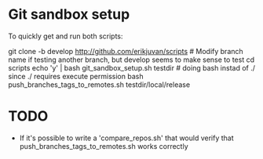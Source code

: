 # Git sandbox setup

To quickly get and run both scripts:

git clone -b develop http://github.com/erikjuvan/scripts # Modify branch name if testing another branch, but develop seems to make sense to test
cd scripts
echo 'y' | bash git_sandbox_setup.sh testdir # doing bash instad of ./ since ./ requires execute permission
bash push_branches_tags_to_remotes.sh testdir/local/release

# TODO
- If it's possible to write a 'compare_repos.sh' that would verify that push_branches_tags_to_remotes.sh works correctly